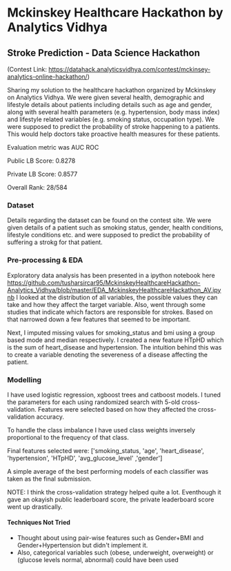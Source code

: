# Mckinskey Healthcare Hackathon by Analytics Vidhya
## Stroke Prediction - Data Science Hackathon

(Contest Link: https://datahack.analyticsvidhya.com/contest/mckinsey-analytics-online-hackathon/)

Sharing my solution to the healthcare hackathon organized by Mckinskey on Analytics Vidhya. We were given several health, demographic and lifestyle details about patients including details such as age and gender, along with several health parameters (e.g. hypertension, body mass index) and lifestyle related variables (e.g. smoking status, occupation type). 
We were supposed to predict the probability of stroke happening to a patients. This would help doctors take proactive health measures for these patients.

Evaluation metric was AUC ROC

Public LB Score: 0.8278

Private LB Score: 0.8577

Overall Rank: 28/584

### Dataset
Details regarding the dataset can be found on the contest site. We were given details of a patient such as smoking status, gender, health conditions, lifestyle conditions etc. and were supposed to predict the probability of suffering a strokg for that patient.

### Pre-processing & EDA
Exploratory data analysis has been presented in a ipython notebook here https://github.com/tusharsircar95/MckinskeyHealthcareHackathon-Analytics_Vidhya/blob/master/EDA_MckinskeyHealthcareHackathon_AV.ipynb
I looked at the distribution of all variables, the possible values they can take and how they affect the target variable. Also, went through some studies that indicate which factors are responsible for strokes. Based on that narrowed down a few features that seemed to be important.

Next, I imputed missing values for smoking_status and bmi using a group based mode and median respectively. I created a new feature HTpHD which is the sum of heart_disease and hypertension. The intuition behind this was to create a variable denoting the severeness of a disease affecting the patient.

### Modelling

I have used logistic regression, xgboost trees and catboost models. I tuned the parameters for each using randomized search with 5-old cross-validation. Features were selected based on how they affected the cross-validation accuracy.

To handle the class imbalance I have used class weights inversely proportional to the frequency of that class.

Final features selected were: ['smoking_status, 'age', 'heart_disease', 'hypertension', 'HTpHD', 'avg_glucose_level' ,'gender']

A simple average of the best performing models of each classifier was taken as the final submission.

NOTE: I think the cross-validation strategy helped quite a lot. Eventhough it gave an okayish public leaderboard score, the private leaderboard score went up drastically.

#### Techniques Not Tried
- Thought about using pair-wise features such as Gender+BMI and Gender+Hypertension but didn't implement it.
- Also, categorical variables such (obese, underweight, overweight) or (glucose levels normal, abnormal) could have been used










